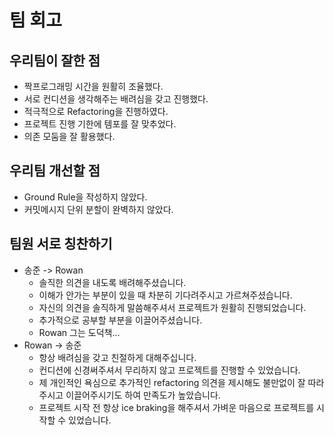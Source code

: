 # 팀 회고

## 우리팀이 잘한 점
- 짝프로그래밍 시간을 원활히 조율했다.
- 서로 컨디션을 생각해주는 배려심을 갖고 진행했다.
- 적극적으로 Refactoring을 진행하였다.
- 프로젝트 진행 기한에 템포를 잘 맞추었다.
- 의존 모둠을 잘 활용했다.

## 우리팀 개선할 점
- Ground Rule을 작성하지 않았다.
- 커밋메시지 단위 분할이 완벽하지 않았다.

## 팀원 서로 칭찬하기 
- 송준 -> Rowan
    - 솔직한 의견을 내도록 배려해주셨습니다.
    - 이해가 안가는 부분이 있을 때 차분히 기다려주시고 가르쳐주셨습니다.
    - 자신의 의견을 솔직하게 말씀해주셔서 프로젝트가 원활히 진행되었습니다.
    - 추가적으로 공부할 부분을 이끌어주셨습니다.
    - Rowan 그는 도덕책... 
- Rowan -> 송준
    - 항상 배려심을 갖고 친절하게 대해주십니다. 
    - 컨디션에 신경써주셔서 무리하지 않고 프로젝트를 진행할 수 있었습니다.
    - 제 개인적인 욕심으로 추가적인 refactoring 의견을 제시해도 불만없이 잘 따라주시고 이끌어주시기도 하여 만족도가 높았습니다.
    - 프로젝트 시작 전 항상 ice braking을 해주셔서 가벼운 마음으로 프로젝트를 시작할 수 있었습니다.
